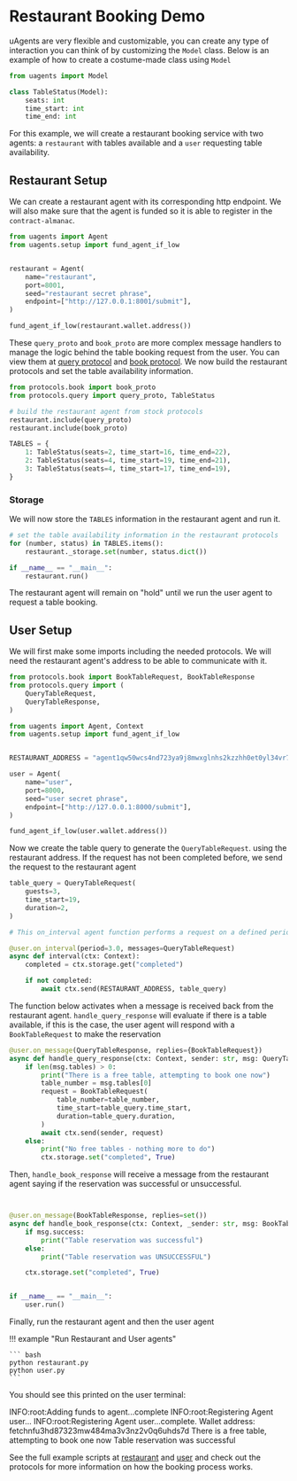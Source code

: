 # Restaurant Booking Demo

uAgents are very flexible and customizable, you can create any type of interaction you can think of by customizing the `Model` class. Below is an example of how to create a costume-made
class using `Model`

```python
from uagents import Model

class TableStatus(Model):
    seats: int
    time_start: int
    time_end: int
```

For this example, we will create a restaurant booking service with two agents: a `restaurant` with tables available and a `user` requesting table availability.

## Restaurant Setup

We can create a restaurant agent with its corresponding http endpoint. We will also make sure that the agent is funded so it is able to register in the `contract-almanac`.


```python
from uagents import Agent
from uagents.setup import fund_agent_if_low


restaurant = Agent(
    name="restaurant",
    port=8001,
    seed="restaurant secret phrase",
    endpoint=["http://127.0.0.1:8001/submit"],
)

fund_agent_if_low(restaurant.wallet.address())
```
These `query_proto` and `book_proto` are more complex message handlers to manage the logic behind the table booking request from the user. You can view them at [query protocol](https://github.com/fetchai/uAgents/blob/master/examples/09-booking-protocol-demo/protocols/query.py) and [book protocol](https://github.com/fetchai/uAgents/blob/master/examples/09-booking-protocol-demo/protocols/book.py).
We now build the restaurant protocols and set the table availability information.

```python
from protocols.book import book_proto
from protocols.query import query_proto, TableStatus

# build the restaurant agent from stock protocols
restaurant.include(query_proto)
restaurant.include(book_proto)

TABLES = {
    1: TableStatus(seats=2, time_start=16, time_end=22),
    2: TableStatus(seats=4, time_start=19, time_end=21),
    3: TableStatus(seats=4, time_start=17, time_end=19),
}

```

### Storage

We will now store the `TABLES` information in the restaurant agent and run it.

```python
# set the table availability information in the restaurant protocols
for (number, status) in TABLES.items():
    restaurant._storage.set(number, status.dict())

if __name__ == "__main__":
    restaurant.run()
```
The restaurant agent will remain on "hold" until we run the user agent to request a table booking.

## User Setup

We will first make some imports including the needed protocols. We will need the restaurant agent's address to be able to communicate with it.


```python
from protocols.book import BookTableRequest, BookTableResponse
from protocols.query import (
    QueryTableRequest,
    QueryTableResponse,
)

from uagents import Agent, Context
from uagents.setup import fund_agent_if_low


RESTAURANT_ADDRESS = "agent1qw50wcs4nd723ya9j8mwxglnhs2kzzhh0et0yl34vr75hualsyqvqdzl990"

user = Agent(
    name="user",
    port=8000,
    seed="user secret phrase",
    endpoint=["http://127.0.0.1:8000/submit"],
)

fund_agent_if_low(user.wallet.address())

```

Now we create the table query to generate the `QueryTableRequest`. using the restaurant address. If the request has not been completed before, we send the request to the restaurant agent

```python
table_query = QueryTableRequest(
    guests=3,
    time_start=19,
    duration=2,
)

# This on_interval agent function performs a request on a defined period

@user.on_interval(period=3.0, messages=QueryTableRequest)
async def interval(ctx: Context):
    completed = ctx.storage.get("completed")

    if not completed:
        await ctx.send(RESTAURANT_ADDRESS, table_query)
```

The function below activates when a message is received back from the restaurant agent.
`handle_query_response` will evaluate if there is a table available, if this is the case, the user
agent will respond with a `BookTableRequest` to make the reservation

```python
@user.on_message(QueryTableResponse, replies={BookTableRequest})
async def handle_query_response(ctx: Context, sender: str, msg: QueryTableResponse):
    if len(msg.tables) > 0:
        print("There is a free table, attempting to book one now")
        table_number = msg.tables[0]
        request = BookTableRequest(
            table_number=table_number,
            time_start=table_query.time_start,
            duration=table_query.duration,
        )
        await ctx.send(sender, request)
    else:
        print("No free tables - nothing more to do")
        ctx.storage.set("completed", True)

```

Then, `handle_book_response` will receive a message from the restaurant agent saying if the 
reservation was successful or unsuccessful.

```python


@user.on_message(BookTableResponse, replies=set())
async def handle_book_response(ctx: Context, _sender: str, msg: BookTableResponse):
    if msg.success:
        print("Table reservation was successful")
    else:
        print("Table reservation was UNSUCCESSFUL")

    ctx.storage.set("completed", True)


if __name__ == "__main__":
    user.run()
```

Finally, run the restaurant agent and then the user agent

!!! example "Run Restaurant and User agents"
    
    ``` bash
    python restaurant.py
    python user.py
    ```

You should see this printed on the user terminal:

<div id="termynal1" data-termynal data-ty-typeDelay="100" data-ty-lineDelay="700">
<span data-ty>INFO:root:Adding funds to agent...complete</span>
<span data-ty>INFO:root:Registering Agent user...</span>
<span data-ty>INFO:root:Registering Agent user...complete.</span>
<span data-ty>Wallet address: fetchnfu3hd87323mw484ma3v3nz2v0q6uhds7d</span>
<span data-ty>There is a free table, attempting to book one now</span>
<span data-ty>Table reservation was successful</span>
</div>

See the full example scripts at [restaurant](https://github.com/fetchai/uAgents/blob/master/examples/09-booking-protocol-demo/restaurant.py) and 
[user](https://github.com/fetchai/uAgents/blob/master/examples/09-booking-protocol-demo/user.py) and check out the protocols for more information on how the booking process 
works.
